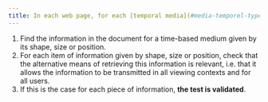 ```yaml
---
title: In each web page, for each [temporal media](#media-temporel-type-son-video-et-synchronise), information must not be conveyed solely [by shape, size or location](#indication-conveyed-by-shape-size-or-location). Is this rule implemented appropriately?
---
```


1. Find the information in the document for a time-based medium given by its shape, size or position.
2. For each item of information given by shape, size or position, check that the alternative means of retrieving this information is relevant, i.e. that it allows the information to be transmitted in all viewing contexts and for all users.
3. If this is the case for each piece of information, **the test is validated**.
